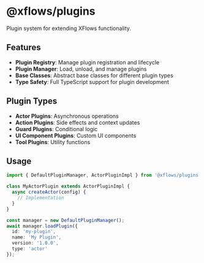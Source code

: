 # @xflows/plugins

Plugin system for extending XFlows functionality.

## Features

- **Plugin Registry**: Manage plugin registration and lifecycle
- **Plugin Manager**: Load, unload, and manage plugins
- **Base Classes**: Abstract base classes for different plugin types
- **Type Safety**: Full TypeScript support for plugin development

## Plugin Types

- **Actor Plugins**: Asynchronous operations
- **Action Plugins**: Side effects and context updates
- **Guard Plugins**: Conditional logic
- **UI Component Plugins**: Custom UI components
- **Tool Plugins**: Utility functions

## Usage

```typescript
import { DefaultPluginManager, ActorPluginImpl } from '@xflows/plugins';

class MyActorPlugin extends ActorPluginImpl {
  async createActor(config) {
    // Implementation
  }
}

const manager = new DefaultPluginManager();
await manager.loadPlugin({
  id: 'my-plugin',
  name: 'My Plugin',
  version: '1.0.0',
  type: 'actor'
});
```
